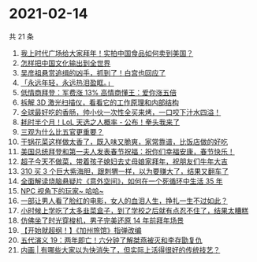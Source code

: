 # 2021-02-14

共 21 条

<!-- BEGIN ZHIHUVIDEO -->
<!-- 最后更新时间 Sun Feb 14 2021 10:12:57 GMT+0800 (CST) -->
1. [我上时代广场给大家拜年！实拍中国食品如何卖到美国？](https://www.zhihu.com/zvideo/1344025613313830912)
1. [怎样把中国文化输出到全世界](https://www.zhihu.com/zvideo/1343947125583937536)
1. [吴彦祖悬赏追缉的凶手，抓到了！白宫也回应了](https://www.zhihu.com/zvideo/1344026343617589248)
1. [「永远年轻，永远热泪盈眶。」](https://www.zhihu.com/zvideo/1343956728988209152)
1. [低情商拜登：军费涨 13% 高情商懂王：爱你涨五倍](https://www.zhihu.com/zvideo/1343910789242208256)
1. [拆解 3D 激光扫描仪，看看它的工作原理和内部结构](https://www.zhihu.com/zvideo/1344011144038776832)
1. [全球最好吃的香肠，帅小伙一次性全买来烤，一口咬下汁水四溢！](https://www.zhihu.com/zvideo/1343901617163268096)
1. [耗时半个月！LoL 天选之人概率 - 公布！拳头我来了](https://www.zhihu.com/zvideo/1343693235890356224)
1. [三观为什么比五官更重要？](https://www.zhihu.com/zvideo/1342533803454316544)
1. [干锅花菜这样做太香了，既入味又脆爽，家常靠谱，比饭店做的好吃](https://www.zhihu.com/zvideo/1343853304074395648)
1. [美国总统拜登和第一夫人发表春节祝福：祝你们幸福安康，春节快乐！](https://www.zhihu.com/zvideo/1343888981168168960)
1. [超子今天不做菜，带着孩子媳妇去丈母娘家拜年，祝朋友们牛年大吉](https://www.zhihu.com/zvideo/1344212034196692992)
1. [310 买 3 个巨大紫海胆，跟刺猬一样，以为要赚大了，结果又翻车了](https://www.zhihu.com/zvideo/1342991909959139329)
1. [全面解读烧脑悬疑片《意外空间》，如何在一个死循环中生活 35 年](https://www.zhihu.com/zvideo/1343908500808974336)
1. [NPC 视角下的玩家~ 哈哈~](https://www.zhihu.com/zvideo/1343972040609591296)
1. [一部让男人看了脸红的电影，女人的血泪人生，挣扎一生不过如此？](https://www.zhihu.com/zvideo/1344137271172341760)
1. [小时候上学吃了太多韭菜盒子，到了学校之后就有点忍不住了，结果太糟糕](https://www.zhihu.com/zvideo/1344055542168367104)
1. [仿佛坐了时光穿梭机，男子完美还原 14 年前拜年场景](https://www.zhihu.com/zvideo/1343958018245939200)
1. [【开始就超纲！】《加州旅馆》指弹改编](https://www.zhihu.com/zvideo/1343675946583511040)
1. [五代演义 19：两年即亡！六分钟了解桀燕被灭和李存勖复仇](https://www.zhihu.com/zvideo/1342690974359900160)
1. [内画 | 有哪些大家以为快消失了，但实际上活得很好的传统技艺？](https://www.zhihu.com/zvideo/1342883324231045120)
<!-- END ZHIHUVIDEO -->
